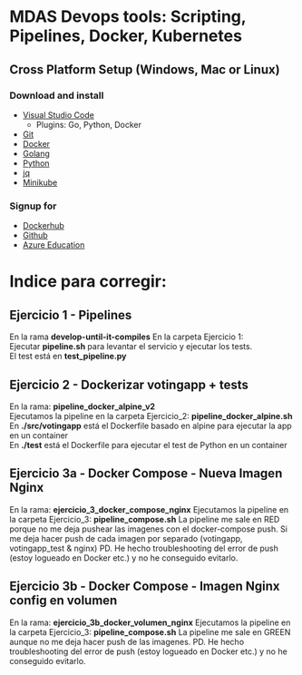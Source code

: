# MDAS Devops tools: Scripting, Pipelines,  Docker, Kubernetes

## **Cross Platform Setup (Windows, Mac or Linux)**

### Download and install

* [Visual Studio Code](https://code.visualstudio.com/download)
  * Plugins: Go, Python, Docker
* [Git](https://git-scm.com/downloads)
* [Docker](https://www.docker.com/products/docker-desktop)
* [Golang](https://golang.org/dl/)
* [Python](https://www.python.org/downloads/)
* [jq](https://stedolan.github.io/jq/download/)
* [Minikube](https://kubernetes.io/docs/tasks/tools/install-minikube/)

### Signup for

* [Dockerhub](https://hub.docker.com)
* [Github](https://github.com)
* [Azure Education](https://azureforeducation.microsoft.com/devtools)

# Indice para corregir:
## Ejercicio 1 - Pipelines
En la rama **develop-until-it-compiles**
En la carpeta Ejercicio 1:  
Ejecutar **pipeline.sh** para levantar el servicio y ejecutar los tests.  
El test está en **test_pipeline.py**  
## Ejercicio 2 - Dockerizar votingapp + tests
En la rama: **pipeline_docker_alpine_v2**  
Ejecutamos la pipeline en la carpeta Ejercicio_2: **pipeline_docker_alpine.sh**  
En **./src/votingapp** está el Dockerfile basado en alpine para ejecutar la app en un container  
En **./test** está el Dockerfile para ejecutar el test de Python en un container  
## Ejercicio 3a - Docker Compose - Nueva Imagen Nginx
En la rama: **ejercicio_3_docker_compose_nginx**
Ejecutamos la pipeline en la carpeta Ejercicio_3: **pipeline_compose.sh**
La pipeline me sale en RED porque no me deja pushear las imagenes con el docker-compose push.
Si me deja hacer push de cada imagen por separado (votingapp, votingapp_test & nginx)
PD. He hecho troubleshooting del error de push (estoy logueado en Docker etc.) y no he conseguido evitarlo.
## Ejercicio 3b - Docker Compose - Imagen Nginx config en volumen
En la rama: **ejercicio_3b_docker_volumen_nginx**
Ejecutamos la pipeline en la carpeta Ejercicio_3: **pipeline_compose.sh**
La pipeline me sale en GREEN aunque  no me deja hacer push de las imagenes.
PD. He hecho troubleshooting del error de push (estoy logueado en Docker etc.) y no he conseguido evitarlo.
